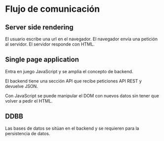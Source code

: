 # Flujo de comunicación

## Server side rendering

El usuario escribe una url en el navegador. El navegador envía una petición al servidor. El servidor responde con HTML.

## Single page application

Entra en juego JavaScript y se amplia el concepto de backend. 

El backend tiene una sección API que recibe peticiones API REST y devuelve JSON.

Con JavaScript se puede manipular el DOM con nuevos datos sin tener que volver a pedir el HTML.

## DDBB

Las bases de datos se sitúan en el backend y se requieren para la persistencia de datos.
